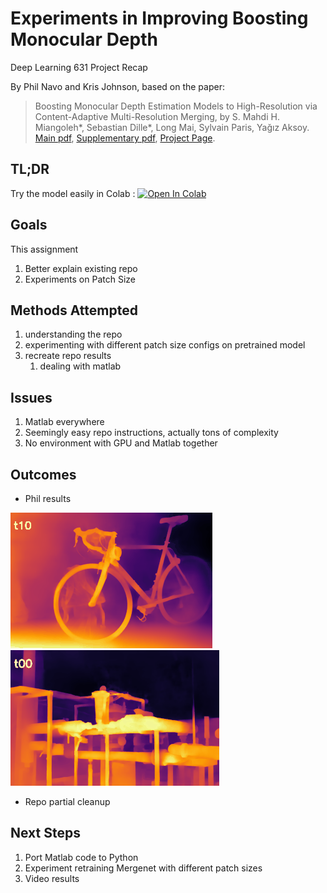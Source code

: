 
# Experiments in Improving Boosting Monocular Depth
Deep Learning 631 Project Recap

By Phil Navo and Kris Johnson, based on the paper:
> Boosting Monocular Depth Estimation Models to High-Resolution via Content-Adaptive Multi-Resolution Merging, by
> S. Mahdi H. Miangoleh\*, Sebastian Dille\*, Long Mai, Sylvain Paris, Yağız Aksoy.
> [Main pdf](http://yaksoy.github.io/papers/CVPR21-HighResDepth.pdf),
> [Supplementary pdf](http://yaksoy.github.io/papers/CVPR21-HighResDepth-Supp.pdf),
> [Project Page](http://yaksoy.github.io/highresdepth/).

## TL;DR
Try the model easily in Colab : [![Open In Colab](https://colab.research.google.com/assets/colab-badge.svg)](https://colab.research.google.com/github/krisrjohnson/BoostingMonocularDepth/blob/main/Boostmonoculardepth.ipynb)

## Goals
This assignment 

1. Better explain existing repo
1. Experiments on Patch Size


## Methods Attempted
1. understanding the repo
1. experimenting with different patch size configs on pretrained model
1. recreate repo results
    1. dealing with matlab


## Issues
1. Matlab everywhere
1. Seemingly easy repo instructions, actually tons of complexity
1. No environment with GPU and Matlab together


## Outcomes
- Phil results

![Bike Experiments](./figures/bike_exp.gif)
![Pipes Experiments](./figures/pipes_exp.gif)


- Repo partial cleanup


## Next Steps

1. Port Matlab code to Python
1. Experiment retraining Mergenet with different patch sizes
1. Video results